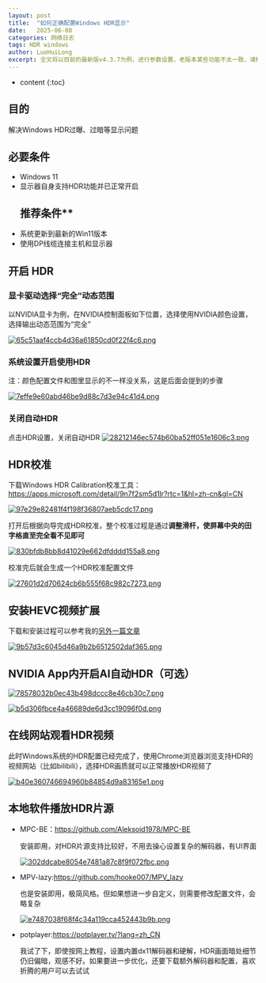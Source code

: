 ```yaml
---
layout: post
title:  "如何正确配置Windows HDR显示"
date:   2025-06-08
categories: 网络日志
tags: HDR windows
author: LuoHuiLong
excerpt: 全文将以目前的最新版v4.3.7为例，进行参数设置，老版本某些功能不太一致，请知悉。
---
```


* content
{:toc}

## **目的**

解决Windows HDR过曝、过暗等显示问题

## **必要条件**

* Windows 11
* 显示器自身支持HDR功能并已正常开启
  ## 推荐条件**
* 系统更新到最新的Win11版本
* 使用DP线缆连接主机和显示器

## **开启 HDR**

### **显卡驱动选择“完全”动态范围**

以NVIDIA显卡为例，在NVIDIA控制面板如下位置，选择使用NVIDIA颜色设置，选择输出动态范围为“完全”

[![65c51aaf4ccb4d36a61850cd0f22f4c6.png](https://e79016d.webp.li/file/2025/03/1742313543549_65c51aaf4ccb4d36a61850cd0f22f4c6.png)](https://e79016d.webp.li/file/2025/03/1742313543549_65c51aaf4ccb4d36a61850cd0f22f4c6.png)

### **系统设置开启使用HDR**

注：颜色配置文件和图里显示的不一样没关系，这是后面会提到的步骤

[![7effe9e60abd46be9d88c7d3e94c41d4.png](https://e79016d.webp.li/file/2025/03/1742313544617_7effe9e60abd46be9d88c7d3e94c41d4.png)](https://e79016d.webp.li/file/2025/03/1742313544617_7effe9e60abd46be9d88c7d3e94c41d4.png)

### **关闭自动HDR**

点击HDR设置，关闭自动HDR [![28212146ec574b60ba52ff051e1606c3.png](https://e79016d.webp.li/file/2025/03/1742313546420_28212146ec574b60ba52ff051e1606c3.png)](https://e79016d.webp.li/file/2025/03/1742313546420_28212146ec574b60ba52ff051e1606c3.png)

## **HDR校准**

下载Windows HDR Calibration校准工具：<https://apps.microsoft.com/detail/9n7f2sm5d1lr?rtc=1&hl=zh-cn&gl=CN>

[![97e29e82481f4f198f36807aeb5cdc17.png](https://e79016d.webp.li/file/2025/03/1742313545723_97e29e82481f4f198f36807aeb5cdc17.png)](https://e79016d.webp.li/file/2025/03/1742313545723_97e29e82481f4f198f36807aeb5cdc17.png)

打开后根据向导完成HDR校准，整个校准过程是通过**调整滑杆，使屏幕中央的田字格直至完全看不见即可**

[![830bfdb8bb8d41029e662dfdddd155a8.png](https://e79016d.webp.li/file/2025/03/1742313548626_830bfdb8bb8d41029e662dfdddd155a8.png)](https://e79016d.webp.li/file/2025/03/1742313548626_830bfdb8bb8d41029e662dfdddd155a8.png)

校准完后就会生成一个HDR校准配置文件

[![27601d2d70624cb6b555f68c982c7273.png](https://e79016d.webp.li/file/2025/03/1742313548781_27601d2d70624cb6b555f68c982c7273.png)](https://e79016d.webp.li/file/2025/03/1742313548781_27601d2d70624cb6b555f68c982c7273.png)

## **安装HEVC视频扩展**

下载和安装过程可以参考我的[另外一篇文章](https://ghostdavid.pages.dev/posts/windows-HEVC/)

[![9b57d3c6045d46a9b2b6512502daf365.png](https://e79016d.webp.li/file/2025/03/1742313549316_9b57d3c6045d46a9b2b6512502daf365.png)](https://e79016d.webp.li/file/2025/03/1742313549316_9b57d3c6045d46a9b2b6512502daf365.png)

## **NVIDIA App内开启AI自动HDR（可选）**

[![78578032b0ec43b498dccc8e46cb30c7.png](https://e79016d.webp.li/file/2025/03/1742313549710_78578032b0ec43b498dccc8e46cb30c7.png)](https://e79016d.webp.li/file/2025/03/1742313549710_78578032b0ec43b498dccc8e46cb30c7.png)

[![b5d306fbce4a46689de6d3cc19096f0d.png](https://e79016d.webp.li/file/2025/03/1742313550177_b5d306fbce4a46689de6d3cc19096f0d.png)](https://e79016d.webp.li/file/2025/03/1742313550177_b5d306fbce4a46689de6d3cc19096f0d.png)

## **在线网站观看HDR视频**

此时Windows系统的HDR配置已经完成了，使用Chrome浏览器浏览支持HDR的视频网站（比如bilibili），选择HDR画质就可以正常播放HDR视频了

[![b40e360746694960b84854d9a83165e1.png](https://e79016d.webp.li/file/2025/03/1742313546551_b40e360746694960b84854d9a83165e1.png)](https://e79016d.webp.li/file/2025/03/1742313546551_b40e360746694960b84854d9a83165e1.png)

## **本地软件播放HDR片源**

* MPC-BE：<https://github.com/Aleksoid1978/MPC-BE>

  安装即用，对HDR片源支持比较好，不用去操心设置复杂的解码器，有UI界面

  [![302ddcabe8054e7481a87c8f9f072fbc.png](https://e79016d.webp.li/file/2025/03/1742313543050_302ddcabe8054e7481a87c8f9f072fbc.png)](https://e79016d.webp.li/file/2025/03/1742313543050_302ddcabe8054e7481a87c8f9f072fbc.png)

* MPV-lazy:<https://github.com/hooke007/MPV_lazy>

  也是安装即用，极简风格。但如果想进一步自定义，则需要修改配置文件，会略复杂

  [![e7487038f68f4c34a119cca452443b9b.png](https://e79016d.webp.li/file/2025/03/1742313549120_e7487038f68f4c34a119cca452443b9b.png)](https://e79016d.webp.li/file/2025/03/1742313549120_e7487038f68f4c34a119cca452443b9b.png)

* potplayer:<https://potplayer.tv/?lang=zh_CN>

  我试了下，即使按网上教程，设置内置dx11解码器和硬解，HDR画面暗处细节仍旧偏暗，观感不好。如果要进一步优化，还要下载额外解码器和配置，喜欢折腾的用户可以去试试

